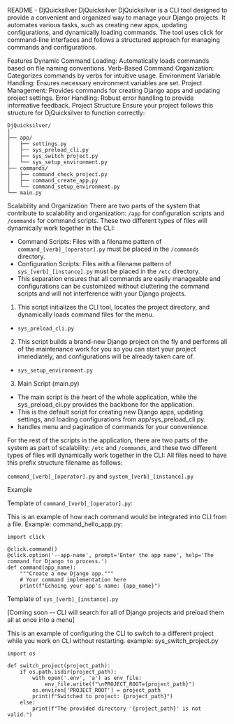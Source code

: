 README - DjQuicksilver
DjQuicksilver
DjQuicksilver is a CLI tool designed to provide a convenient and organized way to manage your Django projects. It automates various tasks, such as creating new apps, updating configurations, and dynamically loading commands. The tool uses click for command-line interfaces and follows a structured approach for managing commands and configurations.

Features
Dynamic Command Loading: Automatically loads commands based on file naming conventions.
Verb-Based Command Organization: Categorizes commands by verbs for intuitive usage.
Environment Variable Handling: Ensures necessary environment variables are set.
Project Management: Provides commands for creating Django apps and updating project settings.
Error Handling: Robust error handling to provide informative feedback.
Project Structure
Ensure your project follows this structure for DjQuicksilver to function correctly:
```
DjQuicksilver/
│
├── app/
│   ├── settings.py
│   ├── sys_preload_cli.py
│   ├── sys_switch_project.py
│   └── sys_setup_environment.py
├── commands/
│   ├── command_check_project.py
│   ├── command_create_app.py
│   └── command_setup_environment.py
└── main.py
```

Scalability and Organization
There are two parts of the system that contribute to scalability and organization: `/app` for configuration scripts and `/commands` for command scripts. These two different types of files will dynamically work together in the CLI:

- Command Scripts: Files with a filename pattern of `command_[verb]_[operator].py` must be placed in the `/commands` directory.
- Configuration Scripts: Files with a filename pattern of `sys_[verb]_[instance].py` must be placed in the `/etc` directory.
- This separation ensures that all commands are easily manageable and configurations can be customized without cluttering the command scripts and will not interference with your Django projects.


1. This script initializes the CLI tool, locates the project directory, and dynamically loads command files for the menu.
- `sys_preload_cli.py`

2. This script builds a brand-new Django project on the fly and performs all of the maintenance work for you so you can start your project immediately, and configurations will be already taken care of.
- `sys_setup_environment.py`

3. Main Script (main.py)
- The main script is the heart of the whole application, while the sys_preload_cli.py provides the backbone for the application.
- This is the default script for creating new Django apps, updating settings, and loading configurations from app/sys_preload_cli.py.
- handles menu and pagination of commands for your convenience.

For the rest of the scripts in the application, there are two parts of the system as part of scalability:  `/etc` and `/commands`, and these two different types of files will dynamically work together in the CLI:
All files need to have this prefix structure filename as follows:

`command_[verb]_[operator].py`   and   `system_[verb]_[instance].py`

Example

Template of `command_[verb]_[operator].py`:

This is an example of how each command would be integrated into CLI from a file.
Example:  command_hello_app.py:
```
import click

@click.command()
@click.option('--app-name', prompt='Enter the app name', help='The command for Django to process.')
def command(app_name):
    """Create a new Django app."""
    # Your command implementation here
    print(f"Echoing your app's name: {app_name}")
```

Template of `sys_[verb]_[instance].py`

[Coming soon -- CLI will search for all of Django projects and preload them all at once into a menu]


This is an example of configuring the CLI to switch to a different project while you work on CLI without restarting.
example:  sys_switch_project.py
```
import os

def switch_project(project_path):
    if os.path.isdir(project_path):
        with open('.env', 'a') as env_file:
            env_file.write(f"\nPROJECT_ROOT={project_path}")
        os.environ['PROJECT_ROOT'] = project_path
        print(f"Switched to project: {project_path}")
    else:
        print(f"The provided directory '{project_path}' is not valid.")

```


